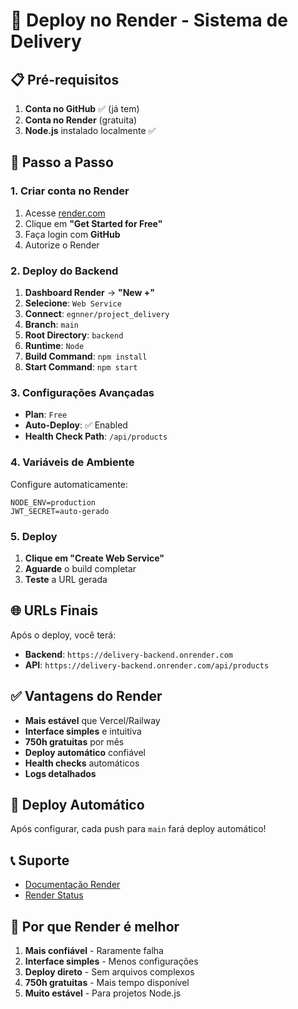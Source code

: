 # 🚀 Deploy no Render - Sistema de Delivery

## 📋 Pré-requisitos

1. **Conta no GitHub** ✅ (já tem)
2. **Conta no Render** (gratuita)
3. **Node.js** instalado localmente ✅

## 🔧 Passo a Passo

### **1. Criar conta no Render**

1. Acesse [render.com](https://render.com)
2. Clique em **"Get Started for Free"**
3. Faça login com **GitHub**
4. Autorize o Render

### **2. Deploy do Backend**

1. **Dashboard Render** → **"New +"**
2. **Selecione**: `Web Service`
3. **Connect**: `egnner/project_delivery`
4. **Branch**: `main`
5. **Root Directory**: `backend`
6. **Runtime**: `Node`
7. **Build Command**: `npm install`
8. **Start Command**: `npm start`

### **3. Configurações Avançadas**

- **Plan**: `Free`
- **Auto-Deploy**: ✅ Enabled
- **Health Check Path**: `/api/products`

### **4. Variáveis de Ambiente**

Configure automaticamente:
```
NODE_ENV=production
JWT_SECRET=auto-gerado
```

### **5. Deploy**

1. **Clique em "Create Web Service"**
2. **Aguarde** o build completar
3. **Teste** a URL gerada

## 🌐 URLs Finais

Após o deploy, você terá:
- **Backend**: `https://delivery-backend.onrender.com`
- **API**: `https://delivery-backend.onrender.com/api/products`

## ✅ Vantagens do Render

- **Mais estável** que Vercel/Railway
- **Interface simples** e intuitiva
- **750h gratuitas** por mês
- **Deploy automático** confiável
- **Health checks** automáticos
- **Logs detalhados**

## 🔄 Deploy Automático

Após configurar, cada push para `main` fará deploy automático!

## 📞 Suporte

- [Documentação Render](https://render.com/docs)
- [Render Status](https://status.render.com)

## 🎯 Por que Render é melhor

1. **Mais confiável** - Raramente falha
2. **Interface simples** - Menos configurações
3. **Deploy direto** - Sem arquivos complexos
4. **750h gratuitas** - Mais tempo disponível
5. **Muito estável** - Para projetos Node.js
